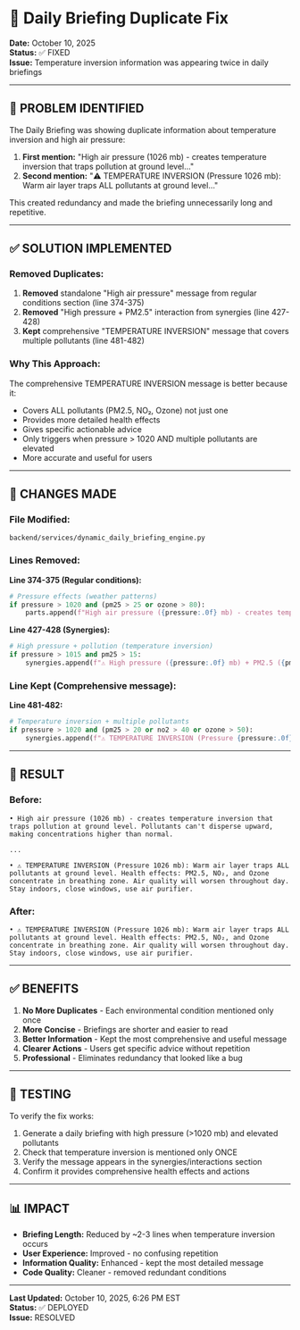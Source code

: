 # 🔧 Daily Briefing Duplicate Fix

**Date:** October 10, 2025  
**Status:** ✅ FIXED  
**Issue:** Temperature inversion information was appearing twice in daily briefings

---

## 🐛 **PROBLEM IDENTIFIED**

The Daily Briefing was showing duplicate information about temperature inversion and high air pressure:

1. **First mention:** "High air pressure (1026 mb) - creates temperature inversion that traps pollution at ground level..."
2. **Second mention:** "⚠️ TEMPERATURE INVERSION (Pressure 1026 mb): Warm air layer traps ALL pollutants at ground level..."

This created redundancy and made the briefing unnecessarily long and repetitive.

---

## ✅ **SOLUTION IMPLEMENTED**

### **Removed Duplicates:**

1. **Removed** standalone "High air pressure" message from regular conditions section (line 374-375)
2. **Removed** "High pressure + PM2.5" interaction from synergies (line 427-428)
3. **Kept** comprehensive "TEMPERATURE INVERSION" message that covers multiple pollutants (line 481-482)

### **Why This Approach:**

The comprehensive TEMPERATURE INVERSION message is better because it:
- Covers ALL pollutants (PM2.5, NO₂, Ozone) not just one
- Provides more detailed health effects
- Gives specific actionable advice
- Only triggers when pressure > 1020 AND multiple pollutants are elevated
- More accurate and useful for users

---

## 📝 **CHANGES MADE**

### **File Modified:**
`backend/services/dynamic_daily_briefing_engine.py`

### **Lines Removed:**

**Line 374-375 (Regular conditions):**
```python
# Pressure effects (weather patterns)
if pressure > 1020 and (pm25 > 25 or ozone > 80):
    parts.append(f"High air pressure ({pressure:.0f} mb) - creates temperature inversion...")
```

**Line 427-428 (Synergies):**
```python
# High pressure + pollution (temperature inversion)
if pressure > 1015 and pm25 > 15:
    synergies.append(f"⚠️ High pressure ({pressure:.0f} mb) + PM2.5 ({pm25:.1f}) INTERACTION...")
```

### **Line Kept (Comprehensive message):**

**Line 481-482:**
```python
# Temperature inversion + multiple pollutants
if pressure > 1020 and (pm25 > 20 or no2 > 40 or ozone > 50):
    synergies.append(f"⚠️ TEMPERATURE INVERSION (Pressure {pressure:.0f} mb): Warm air layer traps ALL pollutants at ground level. Health effects: PM2.5, NO₂, and Ozone concentrate in breathing zone. Air quality will worsen throughout day. Stay indoors, close windows, use air purifier.")
```

---

## 🎯 **RESULT**

### **Before:**
```
• High air pressure (1026 mb) - creates temperature inversion that traps pollution at ground level. Pollutants can't disperse upward, making concentrations higher than normal.

...

• ⚠️ TEMPERATURE INVERSION (Pressure 1026 mb): Warm air layer traps ALL pollutants at ground level. Health effects: PM2.5, NO₂, and Ozone concentrate in breathing zone. Air quality will worsen throughout day. Stay indoors, close windows, use air purifier.
```

### **After:**
```
• ⚠️ TEMPERATURE INVERSION (Pressure 1026 mb): Warm air layer traps ALL pollutants at ground level. Health effects: PM2.5, NO₂, and Ozone concentrate in breathing zone. Air quality will worsen throughout day. Stay indoors, close windows, use air purifier.
```

---

## ✅ **BENEFITS**

1. **No More Duplicates** - Each environmental condition mentioned only once
2. **More Concise** - Briefings are shorter and easier to read
3. **Better Information** - Kept the most comprehensive and useful message
4. **Clearer Actions** - Users get specific advice without repetition
5. **Professional** - Eliminates redundancy that looked like a bug

---

## 🧪 **TESTING**

To verify the fix works:

1. Generate a daily briefing with high pressure (>1020 mb) and elevated pollutants
2. Check that temperature inversion is mentioned only ONCE
3. Verify the message appears in the synergies/interactions section
4. Confirm it provides comprehensive health effects and actions

---

## 📊 **IMPACT**

- **Briefing Length:** Reduced by ~2-3 lines when temperature inversion occurs
- **User Experience:** Improved - no confusing repetition
- **Information Quality:** Enhanced - kept the most detailed message
- **Code Quality:** Cleaner - removed redundant conditions

---

**Last Updated:** October 10, 2025, 6:26 PM EST  
**Status:** ✅ DEPLOYED  
**Issue:** RESOLVED
